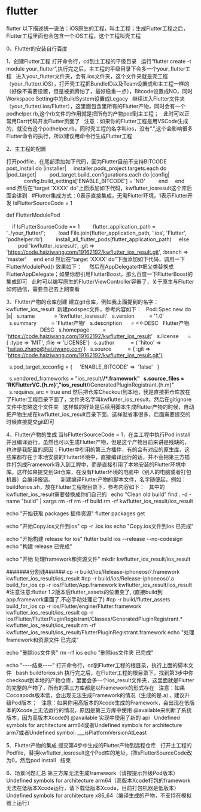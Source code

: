 # flutter
flutter
以下描述统一说法：iOS原生的工程，叫主工程；生成Flutter工程之后，Flutter工程里面也会包含一个iOS工程，这个工程叫壳工程

0、Flutter的安装自行百度

1、创建Flutter工程
打开命令行，cd到主工程的平级目录  
运行“flutter create -t module your_flutter”,执行完之后，主工程的平级目录下会多一个your_flutter工程  
进入your_flutter文件夹，会有.ios文件夹，这个文件夹就是壳工程（your_flutter/.iOS），打开壳工程把BundleID以及Team设置成和主工程一样的（好像不需要设置，但是被折腾怕了，最好稳重一点），Bitcode设置成NO，同时Workspace Setting中的BuildSystem设置成Legacy  
继续进入Flutter文件夹（your_flutter/.ios/Flutter），这里面包含里所有的Flutter产物，同时会有一个podhelper.rb,这个rb文件的作用就是把所有的产物pod到主工程；  
此时可以正常用Dart代码开发Flutter页面了  
注意：如果你的Flutter工程是用VSCode生成的，就没有这个podhelper.rb，同时壳工程的名字叫ios，没有”.”,这个会影响很多Flutter命令的执行，所以建议用命令行生成Flutter工程 
 

2、主工程的配置

打开podfile，在尾部添加如下代码，因为Flutter目前不支持BITCODE  
post_install do |installer| 
    installer.pods_project.targets.each do |pod_target| 
        pod_target.build_configurations.each do |config| 
            config.build_settings['ENABLE_BITCODE'] = 'NO' 
        end 
    end 
end 
然后在“target 'XXXX' do”上面添加如下代码，kwflutter_iosresult这个库后面会讲到  
#Flutter集成方式：0表示直接集成，无需Flutter环境，1表示Flutter开发 
IsFlutterSourceCode = 1 

def FlutterModulePod 

    if IsFlutterSourceCode == 1 
        flutter_application_path = '../your_flutter/'; 
        load File.join(flutter_application_path, '.ios', 'Flutter', 'podhelper.rb’) 
        install_all_flutter_pods(flutter_application_path) 
    else 
        pod 'kwflutter_iosresult', :git => 'https://code.haiziwang.com/19162192/kwflutter_ios_result.git', :branch => 'master' 
    end 
end 
然后在“target 'XXXX' do”下面添加如下代码，调用一下  
FlutterModulePod() 
效果如下：  
 
然后在AppDelegate中把父类替换成FlutterAppDelegate；如果你想引用FlutterBoost，那么百度一下FlutterBoost的集成即可  
此时可以编写原生的FlutterViewController容器了，关于原生与Flutter如何通信，需要自己去上网查看  

3、Flutter产物的仓库创建
建立git仓库，例如我上面提到的名字：kwflutter_ios_result 
新建podspec文件，参考内容如下：  
Pod::Spec.new do |s| 
  s.name             = 'kwflutter_iosresult' 
  s.version          = '1.0' 
  s.summary          = 'Flutter产物' 
  s.description      = <<-DESC 
  Flutter产物. 
                       DESC 
  s.homepage         = 'https://code.haiziwang.com/19162192/kwflutter_ios_result' 
  s.license      = { :type => 'MIT', :file => 'LICENSE'} 
  s.author           = { 'hitoo' => 'haitao.zhang@haiziwang.com'} 
  s.source           = { :git => 'https://code.haiziwang.com/19162192/kwflutter_ios_result.git'} 


  s.pod_target_xcconfig = { 
    'ENABLE_BITCODE' =>  'false' 
  } 


  s.vendored_frameworks = "ios_result/**/*.framework" 
  s.source_files = 'RKFlutterVC.{h.m}',"ios_result/**/GeneratedPluginRegistrant.{h.m}" 
  s.requires_arc = true 
end 
然后把仓库Checkout到本地，我是直接把仓库放在了Flutter工程目录下面了，文件夹名字叫kwflutter_ios_result，然后在gitignore文件中忽略这个文件夹  
这样做的好处是后续用脚本生成Flutter产物的时候，自动把产物生成在kwflutter_ios_result目录下面，这样就省事很多，后面需要提交的时候直接提交git即可  

4、Flutter产物的生成
当IsFlutterSourceCode = 1，在主工程中执行Pod install并且编译运行，虽然也可以生成Flutter产物，但是这个产物目前来讲是残缺的，也许是我配置的原因；Flutter中引用的第三方插件，有的会有对应的原生库，这些库都存在于本地安装的Flutter环境中，直接编译运行的话，并不会把第三方插件打包成Framework导入到工程中，而是直接引用了本地安装的Flutter环境中库。这样如果提交到Git仓库，在没有Flutter环境的电脑中（别人的电脑或者打包机器）会编译报错。  
 
新建编译Flutter产物的脚本文件，名字随便起，例如：buildforios.sh，放在Flutter工程根目录下，参考内容如下：  
其中的kwflutter_ios_result需要替换成你们自己的  
echo "Clean old build" 
find . -d -name "build" | xargs rm -rf 
rm -rf build 
rm -rf kwflutter_ios_result/ios_result 

echo "开始获取 packages 插件资源" 
flutter packages get 

echo "开始Copy.ios文件到ios" 
cp -r .ios ios 
echo "Copy.ios文件到ios 已完成" 

echo "开始构建 release for ios" 
flutter build ios --release --no-codesign 
echo "构建 release 已完成" 

echo "开始 处理framework和资源文件" 
mkdir kwflutter_ios_result/ios_result 

#######分割线###### 
cp -r build/ios/Release-iphoneos/*/*.framework kwflutter_ios_result/ios_result 
#cp -r build/ios/Release-iphoneos/*/*.a build_for_ios 
cp -r ios/Flutter/App.framework kwflutter_ios_result/ios_result 
#注意注意:flutter 1.2版本后flutter_assets的位置变了, (直接build到app.framework里面了,不必手动处理它了) 
#cp -r build/flutter_assets build_for_ios 
cp -r ios/Flutter/engine/Flutter.framework kwflutter_ios_result/ios_result 
cp -r ios/Flutter/FlutterPluginRegistrant/Classes/GeneratedPluginRegistrant.* kwflutter_ios_result/ios_result 
rm -rf kwflutter_ios_result/ios_result/FlutterPluginRegistrant.framework 
echo "处理framework和资源文件 已完成" 

echo "删除ios文件夹" 
rm -rf ios 
echo "删除ios文件夹 已完成" 

echo "----结束----" 
打开命令行，cd到Flutter工程的根目录，执行上面的脚本文件  
bash buildforios.sh 
执行完之后，在Flutter工程的根目录下，找到第3步中你checkout到本地的产物仓库，里面会多一个ios_result文件夹，这里面就是Flutter的完整的产物了，所有的第三方库都是以Framework的形式存在  
注意：如果Cocoapods版本低，会出现无法生成Framework的情况（生成的是.a），建议升级Pod版本；  
注意：如果你用高版本的Xcode生成的Framework，会出现在低版本的Xcode上无法运行的情况，原因是第三方库中使用 @available来判断了系统版本，因为高版本Xcode的 @available 实现中使用了新的 api  
Undefined symbols for architecture arm64或者Undefined symbols for architecture arm7或者Undefined symbol: ___isPlatformVersionAtLeast 

5、Flutter产物的集成
提交第4步中生成的Flutter产物到远程仓库  
打开主工程的Podfile，替换kwflutter_iosresult这个Pod库的地址，把IsFlutterSourceCode改为0，然后pod install  
结束  

6、场景问题汇总
第三方库无法生成framework（请按提示升级Pod版本） 
Undefined symbols for architecture arm64（高版本Xcode打包的framework无法在低版本Xcode运行，请下载低版本Xcode，目前打包机器是低版本） 
Undefined symbols for architecture x86_64（编译生成的产物，不支持在模拟器上运行） 
